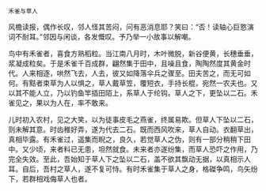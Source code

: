     禾雀与草人 

   风檐读报，偶作长叹，邻人怪其苦闷，问有恶消息耶？笑曰：“否！读轴心巨憝演词不耐耳。”邻因与闲谈，各发慨叹。予乃举一小故事以解嘲。

   鸟中有禾雀者，喜食方熟稻粒。当江南八月时，木叶微脱，新谷便黄，长穗垂垂，浆凝成粒矣。于是禾雀千百成群，翩然集于田中，且噪且食，陶陶然度其黄金时代。人来相逐，哄然飞去，人去，彼又如降落伞兵之骤至。田夫苦之，而无可如何。有黠者束草为人以惧之，草人戴草笠，覆短衣，手持长棍，宛然一农夫也。又以其不能人立，乃以钓鱼竿插田陌上，系草人于纶钩。草人之下，更坠以二石。禾雀见之，果以为人在，率不敢来。

   儿时初入农村，见之大笑，以为徒事皮毛之燕雀，终属易欺。但草人下坠以二石，则未解其意。时齿稚好弄，遂为代去二石。既而西风吹来，草人自动。衣翻草出，真相毕露。有禾雀过，遥集而睨之，良久，若觉草人之伪，则有一部分稍稍下田中。又少顷，来者料已无患，坦然就食。未来者亦遂纷集，而草人恐吓之作用，乃完全失效。至此，吾始知于草人下之坠以二石，盖不欲其飘动无据，以真相示人耳。自后，吾村之草人，遂不复可恃。有时禾雀集于草人之身，格磔争鸣，鸟矢纷下，若群相戏侮草人也者。


